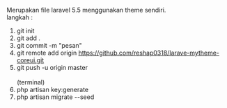 Merupakan file laravel 5.5 menggunakan theme sendiri.
<br />
langkah : 
1.	git init
2.	git add .
3.	git commit -m "pesan"
4.	git remote add origin https://github.com/reshap0318/larave-mytheme-coreui.git
5.	git push -u origin master
<br /><br />
(terminal)<br />
1.	php artisan key:generate
2.	php artisan migrate --seed